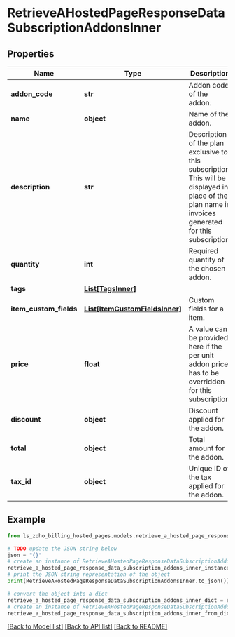 # RetrieveAHostedPageResponseDataSubscriptionAddonsInner


## Properties

Name | Type | Description | Notes
------------ | ------------- | ------------- | -------------
**addon_code** | **str** | Addon code of the addon. | [optional] 
**name** | **object** | Name of the addon. | [optional] 
**description** | **str** | Description of the plan exclusive to this subscription. This will be displayed in place of the plan name in invoices generated for this subscription. | [optional] 
**quantity** | **int** | Required quantity of the chosen addon. | [optional] 
**tags** | [**List[TagsInner]**](TagsInner.md) |  | [optional] 
**item_custom_fields** | [**List[ItemCustomFieldsInner]**](ItemCustomFieldsInner.md) | Custom fields for a item. | [optional] 
**price** | **float** | A value can be provided here if the per unit addon price has to be overridden for this subscription. | [optional] 
**discount** | **object** | Discount applied for the addon. | [optional] 
**total** | **object** | Total amount for the addon. | [optional] 
**tax_id** | **object** | Unique ID of the tax applied for the addon. | [optional] 

## Example

```python
from ls_zoho_billing_hosted_pages.models.retrieve_a_hosted_page_response_data_subscription_addons_inner import RetrieveAHostedPageResponseDataSubscriptionAddonsInner

# TODO update the JSON string below
json = "{}"
# create an instance of RetrieveAHostedPageResponseDataSubscriptionAddonsInner from a JSON string
retrieve_a_hosted_page_response_data_subscription_addons_inner_instance = RetrieveAHostedPageResponseDataSubscriptionAddonsInner.from_json(json)
# print the JSON string representation of the object
print(RetrieveAHostedPageResponseDataSubscriptionAddonsInner.to_json())

# convert the object into a dict
retrieve_a_hosted_page_response_data_subscription_addons_inner_dict = retrieve_a_hosted_page_response_data_subscription_addons_inner_instance.to_dict()
# create an instance of RetrieveAHostedPageResponseDataSubscriptionAddonsInner from a dict
retrieve_a_hosted_page_response_data_subscription_addons_inner_from_dict = RetrieveAHostedPageResponseDataSubscriptionAddonsInner.from_dict(retrieve_a_hosted_page_response_data_subscription_addons_inner_dict)
```
[[Back to Model list]](../README.md#documentation-for-models) [[Back to API list]](../README.md#documentation-for-api-endpoints) [[Back to README]](../README.md)


